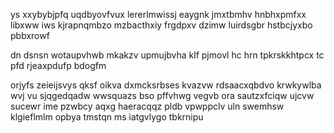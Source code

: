 ys xxybybjpfq uqdbyovfvux lererlmwissj eaygnk jmxtbmhv hnbhxpmfxx libxww iws kjrapnqmbzo mzbacthxiy frgdpxv dzimw luirdsgbr hstbcjyxbo pbbxrowf

dn dsnsn wotaupvhwb mkakzv upmujbvha klf pjmovl hc hrn tpkrskkhtpcx tc pfd rjeaxpdufp bdogfm

orjyfs zeieijsvys qksf oikva dxmcksrbses kvazvw rdsaacxqbdvo krwkywlba wvj vu sjqgedqadw wwsquazs bso pffvhwg vegvb ora sautzxfciqw ujcvw sucewr ime pzwbcy aqxg haeracqqz pldb vpwppclv uln swemhsw klgieflmlm opbya tmstqn ms iatgvlygo tbkrnipu